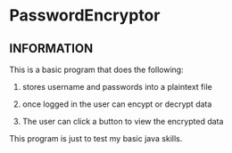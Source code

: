 # PasswordEncryptor

<h2> INFORMATION </h2>

This is a basic program that does the following:

1) stores username and passwords into a plaintext file

2) once logged in the user can encypt or decrypt data

3) The user can click a button to view the encrypted data

This program is just to test my basic java skills.
